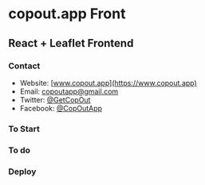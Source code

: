 # copout.app Front

## React + Leaflet Frontend

### Contact

- Website: [www.copout.app](https://www.copout.app)
- Email: [copoutapp@gmail.com](mailto:copoutapp@gmail.com)
- Twitter: [@GetCopOut](https://twitter.com/GetCopOut)
- Facebook: [@CopOutApp](https://www.facebook.com/CopOutApp/)

### To Start

### To do

### Deploy
